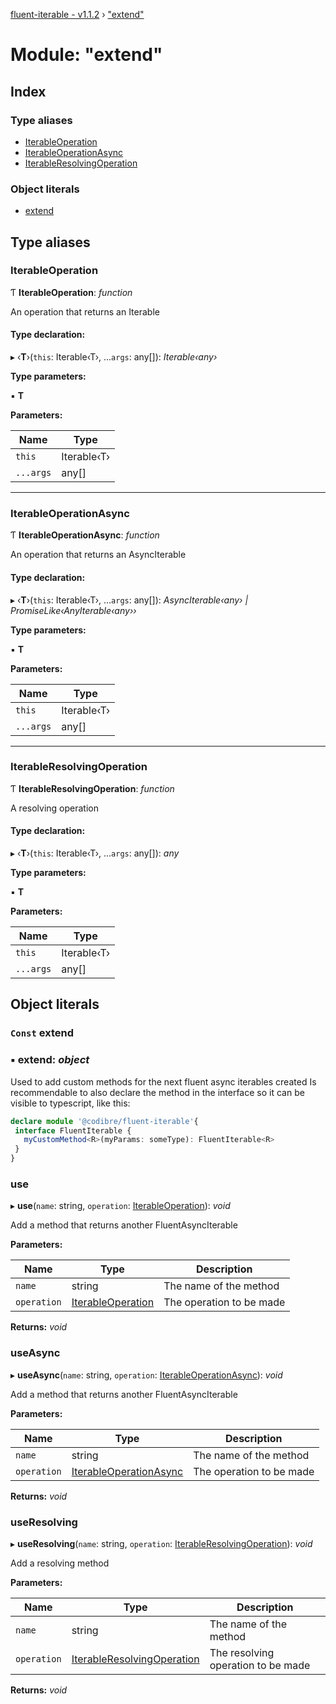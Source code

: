 [fluent-iterable - v1.1.2](../README.md) › ["extend"](_extend_.md)

# Module: "extend"

## Index

### Type aliases

* [IterableOperation](_extend_.md#iterableoperation)
* [IterableOperationAsync](_extend_.md#iterableoperationasync)
* [IterableResolvingOperation](_extend_.md#iterableresolvingoperation)

### Object literals

* [extend](_extend_.md#const-extend)

## Type aliases

###  IterableOperation

Ƭ **IterableOperation**: *function*

An operation that returns an Iterable

#### Type declaration:

▸ ‹**T**›(`this`: Iterable‹T›, ...`args`: any[]): *Iterable‹any›*

**Type parameters:**

▪ **T**

**Parameters:**

Name | Type |
------ | ------ |
`this` | Iterable‹T› |
`...args` | any[] |

___

###  IterableOperationAsync

Ƭ **IterableOperationAsync**: *function*

An operation that returns an AsyncIterable

#### Type declaration:

▸ ‹**T**›(`this`: Iterable‹T›, ...`args`: any[]): *AsyncIterable‹any› | PromiseLike‹AnyIterable‹any››*

**Type parameters:**

▪ **T**

**Parameters:**

Name | Type |
------ | ------ |
`this` | Iterable‹T› |
`...args` | any[] |

___

###  IterableResolvingOperation

Ƭ **IterableResolvingOperation**: *function*

A resolving operation

#### Type declaration:

▸ ‹**T**›(`this`: Iterable‹T›, ...`args`: any[]): *any*

**Type parameters:**

▪ **T**

**Parameters:**

Name | Type |
------ | ------ |
`this` | Iterable‹T› |
`...args` | any[] |

## Object literals

### `Const` extend

### ▪ **extend**: *object*

Used to add custom methods for the next fluent async iterables created
Is recommendable to also declare the method in the interface so it can be visible to typescript, like this:
```ts
declare module '@codibre/fluent-iterable'{
 interface FluentIterable {
   myCustomMethod<R>(myParams: someType): FluentIterable<R>
 }
}
```

###  use

▸ **use**(`name`: string, `operation`: [IterableOperation](_extend_.md#iterableoperation)): *void*

Add a method that returns another FluentAsyncIterable

**Parameters:**

Name | Type | Description |
------ | ------ | ------ |
`name` | string | The name of the method |
`operation` | [IterableOperation](_extend_.md#iterableoperation) | The operation to be made  |

**Returns:** *void*

###  useAsync

▸ **useAsync**(`name`: string, `operation`: [IterableOperationAsync](_extend_.md#iterableoperationasync)): *void*

Add a method that returns another FluentAsyncIterable

**Parameters:**

Name | Type | Description |
------ | ------ | ------ |
`name` | string | The name of the method |
`operation` | [IterableOperationAsync](_extend_.md#iterableoperationasync) | The operation to be made  |

**Returns:** *void*

###  useResolving

▸ **useResolving**(`name`: string, `operation`: [IterableResolvingOperation](_extend_.md#iterableresolvingoperation)): *void*

Add a resolving method

**Parameters:**

Name | Type | Description |
------ | ------ | ------ |
`name` | string | The name of the method |
`operation` | [IterableResolvingOperation](_extend_.md#iterableresolvingoperation) | The resolving operation to be made  |

**Returns:** *void*
